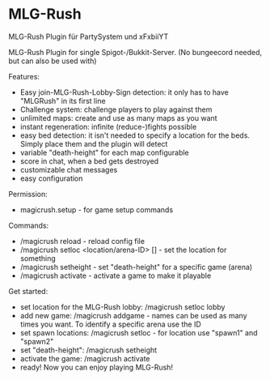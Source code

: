 # MLG-Rush
MLG-Rush Plugin für PartySystem und xFxbiiYT

MLG-Rush Plugin for single Spigot-/Bukkit-Server. (No bungeecord needed, but can also be used with)

Features:
 - Easy join-MLG-Rush-Lobby-Sign detection: it only has to have "MLGRush" in its first line
 - Challenge system: challenge players to play against them
 - unlimited maps: create and use as many maps as you want
 - instant regeneration: infinite (reduce-)fights possible
 - easy bed detection: it isn't needed to specify a location for the beds. Simply place them and the plugin will detect
 - variable "death-height" for each map configurable
 - score in chat, when a bed gets destroyed
 - customizable chat messages
 - easy configuration
 
 Permission:
  - magicrush.setup - for game setup commands
  
 Commands:
  - /magicrush reload - reload config file
  - /magicrush setloc <location/arena-ID> [<location>] - set the location for something
  - /magicrush setheight <arena-ID> - set "death-height" for a specific game (arena)
  - /magicrush activate <arena-ID> - activate a game to make it playable
 
 Get started:
  - set location for the MLG-Rush lobby: /magicrush setloc lobby
  - add new game: /magicrush addgame <name> - names can be used as many times you want. To identify a specific arena use the ID
  - set spawn locations: /magicrush setloc <arena-ID> <location> - for location use "spawn1" and "spawn2"
  - set "death-height": /magicrush setheight <arena-ID>
  - activate the game: /magicrush activate <arena-ID>
  - ready! Now you can enjoy playing MLG-Rush!
